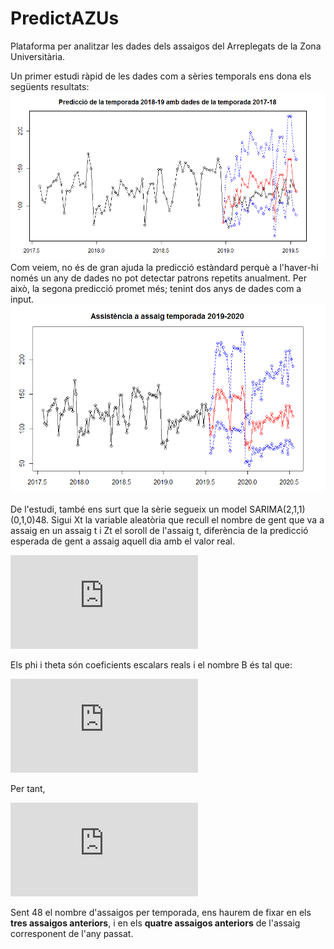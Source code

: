 # PredictAZUs
Plataforma per analitzar les dades dels assaigos del Arreplegats de la Zona Universitària.

Un primer estudi ràpid de les dades com a sèries temporals ens dona els següents resultats:
![Predicció de l'últim tram de la temporada 2018-2019](https://github.com/Huguet57/predictazus/blob/master/plots/PredTemporada20182019.png)
Com veiem, no és de gran ajuda la predicció estàndard perquè a l'haver-hi només un any de dades no pot detectar patrons repetits anualment. Per això, la segona predicció promet més; tenint dos anys de dades com a input.
![Predicció de la temporada 2019-2020](https://github.com/Huguet57/predictazus/blob/master/plots/PredTemporada20192020.png)

De l'estudi, també ens surt que la sèrie segueix un model SARIMA(2,1,1)(0,1,0)48. Sigui Xt la variable aleatòria que recull el nombre de gent que va a assaig en un assaig t i Zt el soroll de l'assaig t, diferència de la predicció esperada de gent a assaig aquell dia amb el valor real.

![Definició de Zt](https://latex.codecogs.com/gif.latex?%5Cdpi%7B150%7D%20Z_t%20%3D%20X_t%20-%20%5Cmathbb%7BE%7D%5BX_t%20%7C%20X_%7Bt-1%7D%2C%5Cldots%2CX_1%5D)

Els phi i theta són coeficients escalars reals i el nombre B és tal que:

![Definició de B](https://latex.codecogs.com/gif.latex?%5Cdpi%7B150%7D%20X_%7Bt-1%7D%20%3D%20B%20X_t)

Per tant,

![Sèrie temporal](https://latex.codecogs.com/gif.latex?%5Cdpi%7B300%7D%20%281%20-%20%5Cphi_1%20B%20-%20%5Cphi_2%20B%5E2%29%281%20-%20B%5E%7B48%7D%29%281%20-%20B%29X_t%20%3D%20%281%20&plus;%20%5Ctheta_1%20B%29%20Z_t)

Sent 48 el nombre d'assaigos per temporada, ens haurem de fixar en els **tres assaigos anteriors**, i en els **quatre assaigos anteriors** de l'assaig corresponent de l'any passat.
